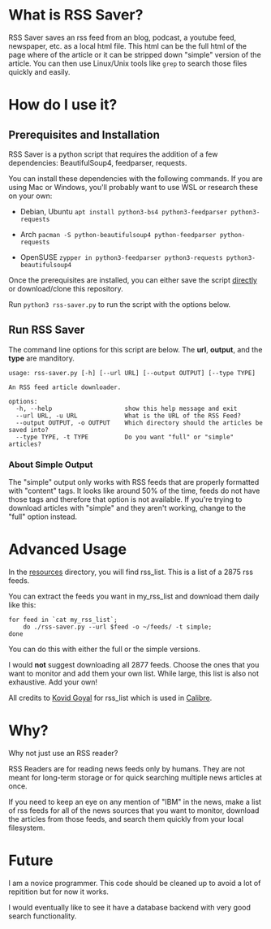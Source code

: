 # What is RSS Saver?

RSS Saver saves an rss feed from an blog, podcast, a youtube feed, newspaper, etc. as a local html file. This html can be the full html of the page where of the article or it can be stripped down "simple" version of the article. You can then use Linux/Unix tools like `grep` to search those files quickly and easily.

# How do I use it?

## Prerequisites and Installation

RSS Saver is a python script that requires the addition of a few dependencies: BeautifulSoup4, feedparser, requests.

You can install these dependencies with the following commands. If you are using Mac or Windows, you'll probably want to use WSL or research these on your own:

* Debian, Ubuntu
`apt install python3-bs4 python3-feedparser python3-requests` 

* Arch
`pacman -S python-beautifulsoup4 python-feedparser python-requests`

* OpenSUSE
`zypper in python3-feedparser python3-requests python3-beautifulsoup4`

Once the prerequisites are installed, you can either save the script [directly](https://raw.githubusercontent.com/tgeek77/rss-saver/main/rss-saver.py) or download/clone this repository.

Run `python3 rss-saver.py` to run the script with the options below.

## Run RSS Saver

The command line options for this script are below. The **url**, **output**, and the **type** are manditory.

```
usage: rss-saver.py [-h] [--url URL] [--output OUTPUT] [--type TYPE]

An RSS feed article downloader.

options:
  -h, --help                    show this help message and exit
  --url URL, -u URL             What is the URL of the RSS Feed?
  --output OUTPUT, -o OUTPUT    Which directory should the articles be saved into?
  --type TYPE, -t TYPE          Do you want "full" or "simple" articles?
```

### About Simple Output

The "simple" output only works with RSS feeds that are properly formatted with "content" tags. It looks like around 50% of the time, feeds do not have those tags and therefore that option is not available. If you're trying to download articles with "simple" and they aren't working, change to the "full" option instead.

# Advanced Usage

In the [resources](resources/) directory, you will find rss_list. This is a list of a 2875 rss feeds. 

You can extract the feeds you want in my_rss_list and download them daily like this:

```
for feed in `cat my_rss_list`;
    do ./rss-saver.py --url $feed -o ~/feeds/ -t simple;
done
```

You can do this with either the full or the simple versions.

I would **not** suggest downloading all 2877 feeds. Choose the ones that you want to monitor and add them your own list. While large, this list is also not exhaustive. Add your own!

All credits to [Kovid Goyal](https://github.com/kovidgoyal/calibre) for rss_list which is used in [Calibre](https://calibre-ebook.com/).

# Why?

Why not just use an RSS reader?

RSS Readers are for reading news feeds only by humans. They are not meant for long-term storage or for quick searching multiple news articles at once.

If you need to keep an eye on any mention of "IBM" in the news, make a list of rss feeds for all of the news sources that you want to monitor, download the articles from those feeds, and search them quickly from your local filesystem.

# Future

I am a novice programmer. This code should be cleaned up to avoid a lot of repitition but for now it works.

I would eventually like to see it have a database backend with very good search functionality.
